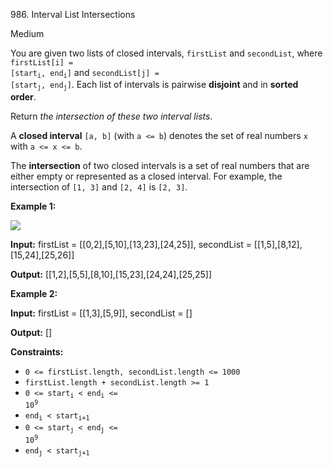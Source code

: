986\. Interval List Intersections

Medium

You are given two lists of closed intervals, `firstList` and `secondList`, where <code>firstList[i] = [start<sub>i</sub>, end<sub>i</sub>]</code> and <code>secondList[j] = [start<sub>j</sub>, end<sub>j</sub>]</code>. Each list of intervals is pairwise **disjoint** and in **sorted order**.

Return _the intersection of these two interval lists_.

A **closed interval** `[a, b]` (with `a <= b`) denotes the set of real numbers `x` with `a <= x <= b`.

The **intersection** of two closed intervals is a set of real numbers that are either empty or represented as a closed interval. For example, the intersection of `[1, 3]` and `[2, 4]` is `[2, 3]`.

**Example 1:**

![](https://assets.leetcode.com/uploads/2019/01/30/interval1.png)

**Input:** firstList = [[0,2],[5,10],[13,23],[24,25]], secondList = [[1,5],[8,12],[15,24],[25,26]]

**Output:** [[1,2],[5,5],[8,10],[15,23],[24,24],[25,25]]

**Example 2:**

**Input:** firstList = [[1,3],[5,9]], secondList = []

**Output:** []

**Constraints:**

*   `0 <= firstList.length, secondList.length <= 1000`
*   `firstList.length + secondList.length >= 1`
*   <code>0 <= start<sub>i</sub> < end<sub>i</sub> <= 10<sup>9</sup></code>
*   <code>end<sub>i</sub> < start<sub>i+1</sub></code>
*   <code>0 <= start<sub>j</sub> < end<sub>j</sub> <= 10<sup>9</sup></code>
*   <code>end<sub>j</sub> < start<sub>j+1</sub></code>